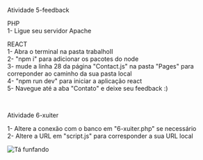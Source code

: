 Atividade 5-feedback

PHP </br>
1- Ligue seu servidor Apache

REACT </br>
1- Abra o terminal na pasta trabalhoII </br>
2- "npm i" para adicionar os pacotes do node </br>
3- mude a linha 28 da página "Contact.js" na pasta "Pages" para correponder ao caminho da sua pasta local </br>
4- "npm run dev" para iniciar a aplicação react </br>
5- Navegue até a aba "Contato" e deixe seu feedback :)

</br>

Atividade 6-xuiter
</br>

1- Altere a conexão com o banco em "6-xuiter.php" se necessário</br>
2- Altere a URL em "script.js" para corresponder a sua URL local</br>

<img src="https://i.pinimg.com/736x/e0/ab/ea/e0abead247de0e9cff6359f3a5582d2f.jpg" alt="Tá funfando" />

